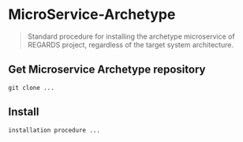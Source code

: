 # MicroService-Archetype
> Standard procedure for installing the archetype microservice of REGARDS project, regardless of the target system architecture.

## Get Microservice Archetype repository
    git clone ...

## Install
    installation procedure ...
